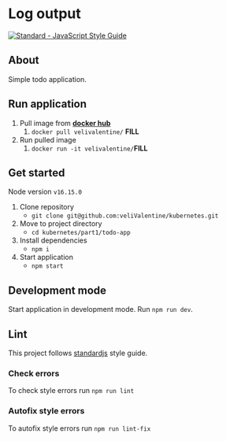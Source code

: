 # Log output
<a href="https://standardjs.com"><img src="https://img.shields.io/badge/code_style-standard-brightgreen.svg" alt="Standard - JavaScript Style Guide"></a>

## About
Simple todo application.

## Run application
1. Pull image from **[docker hub]()**
   1. `docker pull velivalentine/` **FILL**
2. Run pulled image
   1. `docker run -it velivalentine/`**FILL**

## Get started

Node version `v16.15.0`

1. Clone repository
   - `git clone git@github.com:veliValentine/kubernetes.git`
2. Move to project directory
   - `cd kubernetes/part1/todo-app`
3. Install dependencies
   - `npm i`
4. Start application
   - `npm start`

## Development mode
Start application in development mode. Run `npm run dev`.

## Lint
This project follows [standardjs](https://standardjs.com/) style guide.

### Check errors
To check style errors run `npm run lint`

### Autofix style errors
To autofix style errors run `npm run lint-fix`